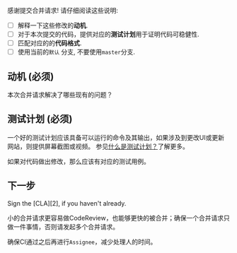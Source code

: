 感谢提交合并请求! 请仔细阅读这些说明:

- [ ] 解释一下这些修改的**动机**.
- [ ] 对于本次提交的代码，提供对应的**测试计划**用于证明代码可稳健性.
- [ ] 匹配对应的的**代码格式**.
- [ ] 使用当前的`默认` 分支, 不要使用`master`分支.

## 动机 (必须)

本次合并请求解决了哪些现有的问题？

## 测试计划 (必须)

一个好的测试计划应该具备可以运行的命令及其输出，如果涉及到更改UI或更新网站，则提供屏幕截图或视频。 参见[什么是测试计划？](https://medium.com/@martinkonicek/what-is-a-test-plan-8bfc840ec171#.y9lcuqqi9)了解更多。
 

如果对代码做出修改，那么应该有对应的测试用例。

## 下一步

Sign the [CLA][2], if you haven't already.

小的合并请求更容易做CodeReview，也能够更快的被合并；确保一个合并请求只做一件事情，否则请发起多个合并请求。

确保CI通过之后再进行`Assignee`，减少处理人的时间。

